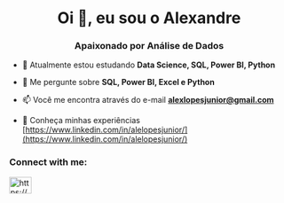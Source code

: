 <h1 align="center">Oi 👋, eu sou o Alexandre</h1>
<h3 align="center">Apaixonado por Análise de Dados</h3>

- 🌱 Atualmente estou estudando **Data Science, SQL, Power BI, Python**

- 💬 Me pergunte sobre **SQL, Power BI, Excel e Python**

- 📫 Você me encontra através do e-mail **alexlopesjunior@gmail.com**

- 📄 Conheça minhas experiências [https://www.linkedin.com/in/alelopesjunior/](https://www.linkedin.com/in/alelopesjunior/)

<h3 align="left">Connect with me:</h3>
<p align="left">
<a href="https://linkedin.com/in/https://www.linkedin.com/in/alelopesjunior/" target="blank"><img align="center" src="https://raw.githubusercontent.com/rahuldkjain/github-profile-readme-generator/master/src/images/icons/Social/linked-in-alt.svg" alt="https://www.linkedin.com/in/alelopesjunior/" height="30" width="40" /></a>
</p>

<!--
<p><img align="center" src="https://github-readme-stats.vercel.app/api/top-langs?username=alelopesjr&show_icons=true&locale=en&layout=compact" alt="alelopesjr" /></p>


**Alelopesjr/Alelopesjr** is a ✨ _special_ ✨ repository because its `README.md` (this file) appears on your GitHub profile.

Here are some ideas to get you started:

- 🔭 I’m currently working on ...
- 🌱 I’m currently learning ...
- 👯 I’m looking to collaborate on ...
- 🤔 I’m looking for help with ...
- 💬 Ask me about ...
- 📫 How to reach me: ...
- 😄 Pronouns: ...
- ⚡ Fun fact: ...
-->
